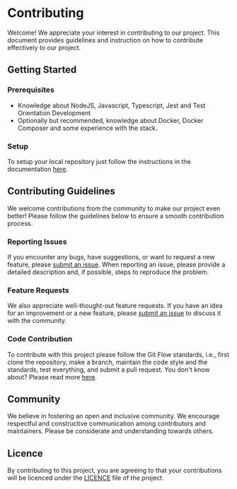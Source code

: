 # Contributing

Welcome! We appreciate your interest in contributing to our project. This document provides guidelines and instruction on how to contribute effectively to our project.

## Getting Started

### Prerequisites

- Knowledge about NodeJS, Javascript, Typescript, Jest and Test Orientation Development
- Optionally but recommended, knowledge about Docker, Docker Composer and some experience with the stack.

### Setup

To setup your local repository just follow the instructions in the documentation [here](README.md).

## Contributing Guidelines

We welcome contributions from the community to make our project even better! Please follow the guidelines below to ensure a smooth contribution process.

### Reporting Issues

If you encounter any bugs, have suggestions, or want to request a new feature, please [submit an issue](https://github.com/eng-gabrielscardoso/ufpa-algorithm-analysis/issues). When reporting an issue, please provide a detailed description and, if possible, steps to reproduce the problem.

### Feature Requests

We also appreciate well-thought-out feature requests. If you have an idea for an improvement or a new feature, please [submit an issue](https://github.com/eng-gabrielscardoso/ufpa-algorithm-analysis/issues) to discuss it with the community.

### Code Contribution

To contribute with this project please follow the Git Flow standards, i.e., first clone the repository, make a branch, maintain the code style and the standards, test everything, and submit a pull request. You don't know about? Please read more [here](https://docs.github.com/pull-requests/collaborating-with-pull-requests/proposing-changes-to-your-work-with-pull-requests/about-pull-requests).

## Community

We believe in fostering an open and inclusive community. We encourage respectful and constructive communication among contributors and maintainers. Please be considerate and understanding towards others.

## Licence

By contributing to this project, you are agreeing to that your contributions will be licenced under the [LICENCE](LICENSE.md) file of the project.
